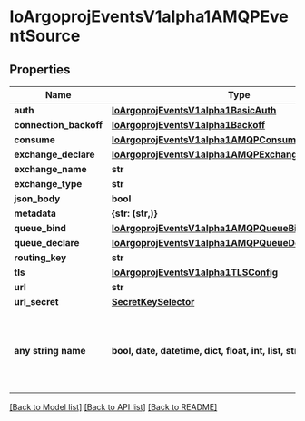 # IoArgoprojEventsV1alpha1AMQPEventSource


## Properties
Name | Type | Description | Notes
------------ | ------------- | ------------- | -------------
**auth** | [**IoArgoprojEventsV1alpha1BasicAuth**](IoArgoprojEventsV1alpha1BasicAuth.md) |  | [optional] 
**connection_backoff** | [**IoArgoprojEventsV1alpha1Backoff**](IoArgoprojEventsV1alpha1Backoff.md) |  | [optional] 
**consume** | [**IoArgoprojEventsV1alpha1AMQPConsumeConfig**](IoArgoprojEventsV1alpha1AMQPConsumeConfig.md) |  | [optional] 
**exchange_declare** | [**IoArgoprojEventsV1alpha1AMQPExchangeDeclareConfig**](IoArgoprojEventsV1alpha1AMQPExchangeDeclareConfig.md) |  | [optional] 
**exchange_name** | **str** |  | [optional] 
**exchange_type** | **str** |  | [optional] 
**json_body** | **bool** |  | [optional] 
**metadata** | **{str: (str,)}** |  | [optional] 
**queue_bind** | [**IoArgoprojEventsV1alpha1AMQPQueueBindConfig**](IoArgoprojEventsV1alpha1AMQPQueueBindConfig.md) |  | [optional] 
**queue_declare** | [**IoArgoprojEventsV1alpha1AMQPQueueDeclareConfig**](IoArgoprojEventsV1alpha1AMQPQueueDeclareConfig.md) |  | [optional] 
**routing_key** | **str** |  | [optional] 
**tls** | [**IoArgoprojEventsV1alpha1TLSConfig**](IoArgoprojEventsV1alpha1TLSConfig.md) |  | [optional] 
**url** | **str** |  | [optional] 
**url_secret** | [**SecretKeySelector**](SecretKeySelector.md) |  | [optional] 
**any string name** | **bool, date, datetime, dict, float, int, list, str, none_type** | any string name can be used but the value must be the correct type | [optional]

[[Back to Model list]](../README.md#documentation-for-models) [[Back to API list]](../README.md#documentation-for-api-endpoints) [[Back to README]](../README.md)


